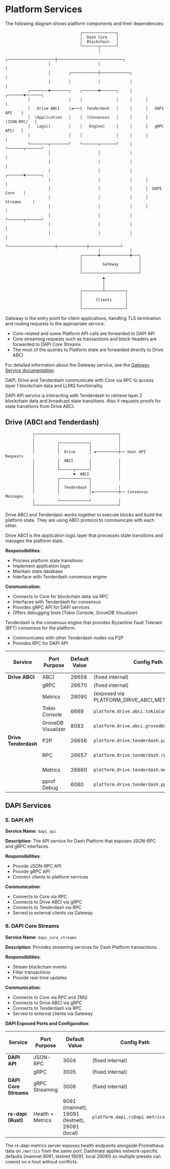 # Platform Services

The following diagram shows platform components and their dependencies:

```
                                 ┌───────────────┐
                                 │  Dash Core    │
                                 │  Blockchain   │
                                 └───────┬───────┘
                                         │
                   ┌─────────────────────┼─────────────────────────────┐
                   │                     │                             │
                   │        ┌────────────┼─────────────┐               │
                   │        │            │             │               │
          ┌────────▼────────┐    ┌───────▼───────┐     │      ┌───────▼───────┐
          │                 │    │               │     │      │               │
          │   Drive ABCI    │◄───┤  Tenderdash   │     │      │   DAPI API    │
          │  (Application   │    │  (Consensus   │     │      │  (JSON-RPC/   │
          │   Logic)        │    │   Engine)     │     │      │   gRPC API)   │
          │                 │    │               │     │      │               │
          └────────┬────────┘    └───────┬───────┘     │      └───────┬───────┘
                   │                     │             │              │
                   │                     │             │              │
                   │                     │             │      ┌───────▼───────┐
                   │                     │             │      │               │
                   │                     │             │      │  DAPI Core    │
                   │                     │             │      │   Streams     │
                   │                     │             │      │               │
                   │                     │             │      └───────┬───────┘
                   │                     │             │              │
                   │                     │             │              │
                   └─────────────────────┼─────────────┼──────────────┘
                                         │             │
                                 ┌───────▼─────────────▼───┐
                                 │                         │
                                 │         Gateway         │
                                 │                         │
                                 └─────────────────────────┘
                                           ▲
                                           │
                                           │
                                 ┌─────────┴─────────┐
                                 │                   │
                                 │      Clients      │
                                 │                   │
                                 └───────────────────┘
```

Gateway is the entry point for client applications, handling TLS termination and routing requests to the appropriate service:
* Core-related and some Platform API calls are forwarded to DAPI API
* Core streaming requests such as transactions and block headers are forwarded to DAPI Core Streams
* The most of the queries to Platform state are forwarded directly to Drive ABCI

For detailed information about the Gateway service, see the [Gateway Service documentation](./services/gateway.md).

DAPI, Drive and Tenderdash communicate with Core via RPC to access layer 1 blockchain data and LLMQ functionality.

DAPI API service is interacting with Tenderdash to retrieve layer 2 blockchain data and broadcast state transitions.
Also it requests proofs for state transitions from Drive ABCI.

## Drive (ABCI and Tenderdash)

```
            ┌─────────────────────────────────────┐
            │                                     │
            │          ┌─────────────┐            │
            │          │             │            │
            │          │  Drive      │ ◄──────────┼── User API Requests
            │          │  ABCI       │            │
            │          │             │            │
            │          └──────┬──────┘            │
            │                 ▼  ABCI             │
            │          ┌─────────────┐            │
            │          │             │
            │          │  Tenderdash │            │
            │          │             │◄───────────┼── Consensus Messages
            │          └─────────────┘            │
            └─────────────────────────────────────┘
```

Drive ABCI and Tenderdash works together to execute blocks and build the platform state.
They are using ABCI protocol to communicate with each other.

Drive ABCI is the application logic layer that processes state transitions and manages the platform state.

**Responsibilities**:
- Process platform state transitions
- Implement application logic
- Maintain state database
- Interface with Tenderdash consensus engine

**Communication**:
- Connects to Core for blockchain data via RPC
- Interfaces with Tenderdash for consensus
- Provides gRPC API for DAPI services
- Offers debugging tools (Tokio Console, GroveDB Visualizer)

Tenderdash is the consensus engine that provides Byzantine Fault Tolerant (BFT) consensus for the platform.
* Communicates with other Tenderdash nodes via P2P
* Provides RPC for DAPI API

| Service                   | Port Purpose         | Default Value | Config Path                                      | Default Host Binding | Host Config Path |
|---------------------------|----------------------|---------------|--------------------------------------------------|---------------------|-----------------|
| **Drive ABCI**            | ABCI                 | 26658         | (fixed internal)                                 | (internal)          | -               |
|                           | gRPC                 | 26670         | (fixed internal)                                 | (internal)          | -               |
|                           | Metrics              | 29090         | (exposed via PLATFORM_DRIVE_ABCI_METRICS_PORT)   | 127.0.0.1 (local)   | PLATFORM_DRIVE_ABCI_METRICS_HOST |
|                           | Tokio Console        | 6669          | `platform.drive.abci.tokioConsole.port`          | 127.0.0.1 (local)   | `platform.drive.abci.tokioConsole.host` |
|                           | GroveDB Visualizer   | 8083          | `platform.drive.abci.grovedbVisualizer.port`     | 127.0.0.1 (local)   | `platform.drive.abci.grovedbVisualizer.host` |
| **Drive Tenderdash**      | P2P                  | 26656         | `platform.drive.tenderdash.p2p.port`             | 0.0.0.0 (all)       | `platform.drive.tenderdash.p2p.host` |
|                           | RPC                  | 26657         | `platform.drive.tenderdash.rpc.port`             | 127.0.0.1 (local)   | `platform.drive.tenderdash.rpc.host` |
|                           | Metrics              | 26660         | `platform.drive.tenderdash.metrics.port`         | 127.0.0.1 (local)   | `platform.drive.tenderdash.metrics.host` |
|                           | pprof Debug          | 6060          | `platform.drive.tenderdash.pprof.port`           | 127.0.0.1 (local)   | (fixed)         |

## DAPI Services

### 5. DAPI API

**Service Name**: `dapi_api`

**Description**: The API service for Dash Platform that exposes JSON-RPC and gRPC interfaces.

**Responsibilities**:
- Provide JSON-RPC API
- Provide gRPC API
- Connect clients to platform services

**Communication**:
- Connects to Core via RPC
- Connects to Drive ABCI via gRPC
- Connects to Tenderdash via RPC
- Served to external clients via Gateway

### 6. DAPI Core Streams

**Service Name**: `dapi_core_streams`

**Description**: Provides streaming services for Dash Platform transactions.

**Responsibilities**:
- Stream blockchain events
- Filter transactions
- Provide real-time updates

**Communication**:
- Connects to Core via RPC and ZMQ
- Connects to Drive ABCI via gRPC
- Connects to Tenderdash via RPC
- Served to external clients via Gateway

**DAPI Exposed Ports and Configuration**:

| Service                   | Port Purpose         | Default Value | Config Path                                      | Default Host Binding | Host Config Path |
|---------------------------|----------------------|---------------|--------------------------------------------------|---------------------|-----------------|
| **DAPI API**              | JSON-RPC             | 3004          | (fixed internal)                                 | (internal)          | -               |
|                           | gRPC                 | 3005          | (fixed internal)                                 | (internal)          | -               |
| **DAPI Core Streams**     | gRPC Streaming       | 3006          | (fixed internal)                                 | (internal)          | -               |
| **rs-dapi (Rust)**        | Health + Metrics     | 9091 (mainnet), 19091 (testnet), 29091 (local) | `platform.dapi.rsDapi.metrics.port`              | 127.0.0.1           | `platform.dapi.rsDapi.metrics.host` |

The rs-dapi metrics server exposes health endpoints alongside Prometheus data on `/metrics` from the same port. Dashmate applies network-specific defaults (mainnet 9091, testnet 19091, local 29091) so multiple presets can coexist on a host without conflicts.
